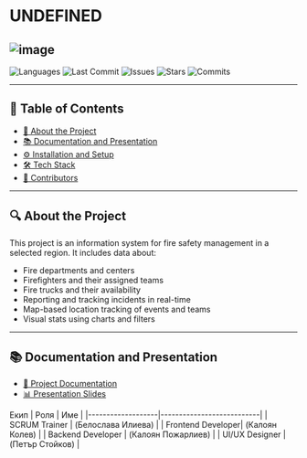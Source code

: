 # UNDEFINED
![image](https://github.com/user-attachments/assets/1e79a51e-c894-482e-bcb3-33c96c920579)
---

![Languages](https://img.shields.io/badge/language-HTML/CSS/JS-orange)
![Last Commit](https://img.shields.io/github/last-commit/yourusername/yourrepo)
![Issues](https://img.shields.io/github/issues/yourusername/yourrepo)
![Stars](https://img.shields.io/github/stars/yourusername/yourrepo?style=social)
![Commits](https://img.shields.io/github/commit-activity/m/yourusername/yourrepo)

---

## 📌 Table of Contents

- [📂 About the Project](#about-the-project)
- [📚 Documentation and Presentation](#documentation-and-presentation)
- [⚙️ Installation and Setup](#installation-and-setup)
- [🛠️ Tech Stack](#tech-stack)
- [👥 Contributors](#contributors)

---

## 🔍 About the Project

This project is an information system for fire safety management in a selected region. It includes data about:

- Fire departments and centers
- Firefighters and their assigned teams
- Fire trucks and their availability
- Reporting and tracking incidents in real-time
- Map-based location tracking of events and teams
- Visual stats using charts and filters
---

## 📚 Documentation and Presentation

- [📄 Project Documentation](link-to-doc)
- [📊 Presentation Slides](link-to-ppt)

Екип
| Роля              | Име                       | 
|-------------------|---------------------------|
| SCRUM Trainer     | (Белослава Илиева)        |
| Frontend Developer| (Калоян Колев)            |
| Backend Developer | (Калоян Пожарлиев)        |
| UI/UX Designer    | (Петър Стойков)           |
